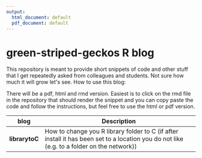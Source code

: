 ```yaml
---
output:
  html_document: default
  pdf_document: default
---
```

# green-striped-geckos R blog


This repository is meant to provide short snippets of code and other stuff that I get repeatedly asked from colleagues and students. Not sure how much it will grow let's see. 
How to use this blog:

There will be a pdf, html and rmd version. Easiest is to click on the rmd file in the repository that should render the snippet and you can copy paste the code and follow the instructions, but feel free to use the html or pdf version.


| blog        |  Description  |
|---------------|-------------------------------------------------------------------|
|**librarytoC** | How to change you R library folder to C (if after install it has been set to a location you do not like (e.g. to a folder on the network))
